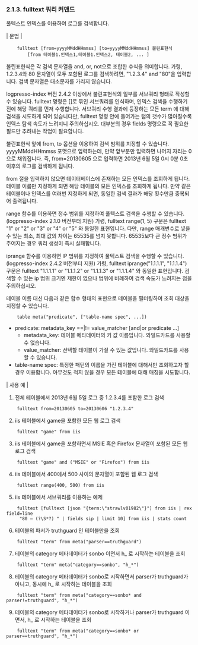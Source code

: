 ### 2.1.3. fulltext 쿼리 커맨드

풀텍스트 인덱스를 이용하여 로그를 검색합니다.

\| 문법 \|

~~~~
	fulltext [from=yyyyMMddHHmmss] [to=yyyyMMddHHmmss] 불린표현식 
		[from 테이블1.인덱스1,테이블1.인덱스2, 테이블2, ... ]
~~~~

불린표현식은 각 검색 문자열을 and, or, not으로 조합한 수식을 의미합니다. 가령, 1.2.3.4와 80 문자열이 모두 포함된 로그를 검색하려면, "1.2.3.4" and "80"을 입력합니다. 검색 문자열은 대소문자를 가리지 않습니다.

logpresso-index 버전 2.4.2 이상에서 불린표현식의 일부를 서브쿼리 형태로 작성할 수 있습니다. fulltext 명령은 []로 묶인 서브쿼리를 인식하며, 인덱스 검색을 수행하기 전에 해당 쿼리를 먼저 수행합니다. 서브쿼리 수행 결과에 등장하는 모든 term 에 대해 검색을 시도하게 되어 있습니다만, fulltext 명령 안에 들어가는 텀의 갯수가 많아질수록 인덱스 탐색 속도가 느려지니 주의하십시오. 대부분의 경우 fields 명령으로 꼭 필요한 필드만 추려내는 작업이 필요합니다.

불린표현식 앞에 from, to 옵션을 이용하여 검색 범위를 지정할 수 있습니다. yyyyMMddHHmmss 포맷으로 입력하는데, 만약 앞부분만 입력하면 나머지 자리는 0으로 채워집니다. 즉, from=20130605 으로 입력하면 2013년 6월 5일 0시 0분 0초 이후의 로그를 검색하게 됩니다.

from 절을 입력하지 않으면 데이터베이스에 존재하는 모든 인덱스를 조회하게 됩니다. 테이블 이름만 지정하게 되면 해당 테이블의 모든 인덱스를 조회하게 됩니다. 만약 같은 테이블이나 인덱스를 여러번 지정하게 되면, 동일한 검색 결과가 해당 횟수만큼 중복되어 출력됩니다.

range 함수를 이용하면 정수 범위를 지정하여 풀텍스트 검색을 수행할 수 있습니다. (logpresso-index 2.1.0 버전부터 지원) 가령, fulltext range(1, 5) 구문은 fulltext "1" or "2" or "3" or "4" or "5" 와 동일한 표현입니다. 다만, range 매개변수로 넣을 수 있는 최소, 최대 값의 차이는 65535를 넘지 못합니다. 65535보다 큰 정수 범위가 주어지는 경우 쿼리 생성이 즉시 실패합니다.

iprange 함수를 이용하면 IP 범위를 지정하여 풀텍스트 검색을 수행할 수 있습니다. (logpresso-index 2.4.2 버전부터 지원) 가령, fulltext iprange("1.1.1.1", "1.1.1.4") 구문은 fulltext "1.1.1.1" or "1.1.1.2" or "1.1.1.3" or "1.1.1.4" 와 동일한 표현입니다. 검색할 수 있는 ip 범위 크기엔 제한이 없으나 범위에 비례하여 검색 속도가 느려지는 점을 주의하십시오.

테이블 이름 대신 다음과 같은 함수 형태의 표현으로 테이블을 필터링하여 조회 대상을 지정할 수 있습니다.

~~~
	table meta("predicate", ["table-name spec", ...])
~~~

 * predicate: metadata\_key ==|!= value\_matcher [and|or predicate ...] 
     * metadata\_key: 테이블 메타데이터의 키 값 이름입니다. 와일드카드를 사용할 수 없습니다.
     * value\_matcher: 선택할 테이블이 가질 수 있는 값입니다. 와일드카드를 사용할 수 있습니다.
 * table-name spec: 특정한 패턴의 이름을 가진 테이블에 대해서만 조회하고자 할 경우 이용합니다. 아무것도 적지 않을 경우 모든 테이블에 대해 매칭을 시도합니다.

\| 사용 예 \|

1) 전체 테이블에서 2013년 6월 5일 로그 중 1.2.3.4를 포함한 로그 검색

~~~
	fulltext from=20130605 to=20130606 "1.2.3.4"
~~~

2) iis 테이블에서 game을 포함한 모든 웹 로그 검색

~~~
	fulltext "game" from iis
~~~

3) iis 테이블에서 game을 포함하면서 MSIE 혹은 Firefox 문자열이 포함된 모든 웹 로그 검색

~~~
	fulltext "game" and ("MSIE" or "Firefox") from iis
~~~

4) iis 테이블에서 400에서 500 사이의 문자열이 포함된 웹 로그 검색

~~~
	fulltext range(400, 500) from iis
~~~

5) iis 테이블에서 서브쿼리를 이용하는 예제

~~~
    fulltext [fulltext [json "{term:\"strawlv01982\"}"] from iis | rex field=line 
     "80 – (?\S*?) " | fields sip | limit 10] from iis | stats count
~~~

6) 테이블의 파서가 truthguard 인 테이블만을 조회

~~~
	fulltext "term" from meta("parser==truthguard")
~~~

7) 테이블의 category 메타데이터가 sonbo 이면서 h_ 로 시작하는 테이블을 조회

~~~
	fulltext "term" meta("category==sonbo", "h_*")
~~~

8) 테이블의 category 메타데이터가 sonbo로 시작하면서 parser가 truthguard가 아니고, 동시에 h_ 로 시작하는 테이블을 조회

~~~
	fulltext "term" from meta("category==sonbo* and parser!=truthguard", "h_*")
~~~

9) 테이블의 category 메타데이터가 sonbo로 시작하거나 parser가 truthguard 이면서, h_ 로 시작하는 테이블을 조회

~~~
	fulltext "term" from meta("category==sonbo* or parser==truthguard", "h_*")
~~~

